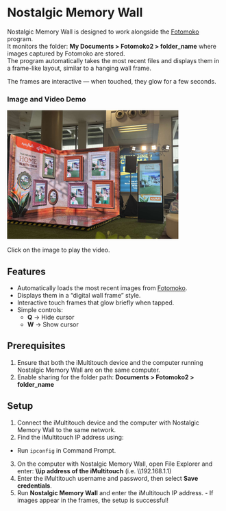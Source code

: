 # **Nostalgic Memory Wall**

Nostalgic Memory Wall is designed to work alongside the [Fotomoko](https://github.com/cmmalana/Fotomoko) program.  
It monitors the folder: **My Documents > Fotomoko2 > folder_name** where images captured by Fotomoko are stored.  
The program automatically takes the most recent files and displays them in a frame-like layout, similar to a hanging wall frame.

The frames are interactive — when touched, they glow for a few seconds.

### Image and Video Demo
<a href="https://www.facebook.com/share/v/1VFDZSQupz/">
  <img src="./actual%20usage.jpg" alt="Watch the demo" width="400">
</a>

Click on the image to play the video.

## Features
- Automatically loads the most recent images from [Fotomoko](https://github.com/cmmalana/Fotomoko).
- Displays them in a “digital wall frame” style.
- Interactive touch frames that glow briefly when tapped.
- Simple controls:
  - **Q** → Hide cursor  
  - **W** → Show cursor

## Prerequisites
1. Ensure that both the iMultitouch device and the computer running Nostalgic Memory Wall are on the same computer.
2. Enable sharing for the folder path: **Documents > Fotomoko2 > folder_name**

## Setup
1. Connect the iMultitouch device and the computer with Nostalgic Memory Wall to the same network.  
2. Find the iMultitouch IP address using:
- Run `ipconfig` in Command Prompt.  
3. On the computer with Nostalgic Memory Wall, open File Explorer and enter: **\\\\ip address of the iMultitouch** (i.e. \\\\192.168.1.1)
4. Enter the iMultitouch username and password, then select **Save credentials**.
5. Run **Nostalgic Memory Wall** and enter the iMultitouch IP address. - If images appear in the frames, the setup is successful!
